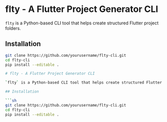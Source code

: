 # flty - A Flutter Project Generator CLI

`flty` is a Python-based CLI tool that helps create structured Flutter project folders.

## Installation

```sh
git clone https://github.com/yourusername/flty-cli.git
cd flty-cli
pip install --editable .

# flty - A Flutter Project Generator CLI

`flty` is a Python-based CLI tool that helps create structured Flutter project folders.

## Installation

```sh
git clone https://github.com/yourusername/flty-cli.git
cd flty-cli
pip install --editable .
